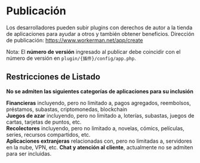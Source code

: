 # Publicación

Los desarrolladores pueden subir plugins con derechos de autor a la tienda de aplicaciones para ayudar a otros y también obtener beneficios.
Dirección de publicación: https://www.workerman.net/app/create

Nota: El **número de versión** ingresado al publicar debe coincidir con el número de versión en `plugin/{插件}/config/app.php`.

## Restricciones de Listado
**No se admiten las siguientes categorías de aplicaciones para su inclusión**

**Financieras** incluyendo, pero no limitado a, pagos agregados, reembolsos, préstamos, subastas, criptomonedas, blockchain  
**Juegos de azar** incluyendo, pero no limitado a, loterías, subastas, juegos de cartas, tarjetas de puntos, etc.  
**Recolectores** incluyendo, pero no limitado a, novelas, cómics, películas, series, recursos compartidos, etc.  
**Aplicaciones extranjeras** relacionadas con, pero no limitadas a, servidores en la nube, VPN, etc.
**Chat y atención al cliente**, actualmente no se admiten para ser incluidas.
